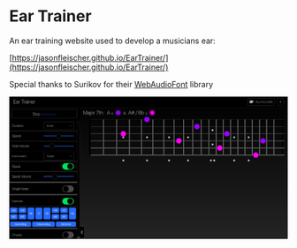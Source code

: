 # Ear Trainer

An ear training website used to develop a musicians ear:

[https://jasonfleischer.github.io/EarTrainer/](https://jasonfleischer.github.io/EarTrainer/)

Special thanks to Surikov for their [WebAudioFont](https://surikov.github.io/webaudiofont/) library

![Screenshot](./screenshots/screen.png "Sreenshot")
